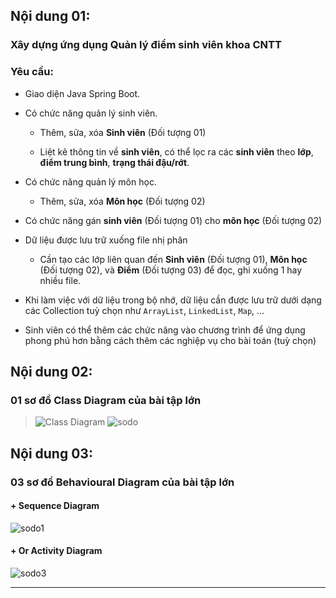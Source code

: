 

## Nội dung 01:

### Xây dựng ứng dụng Quản lý điểm sinh viên khoa CNTT

### Yêu cầu:

- Giao diện Java Spring Boot.
- Có chức năng quản lý sinh viên.

  + Thêm, sửa, xóa **Sinh viên** (Đối tượng 01)

  + Liệt kê thông tin về **sinh viên**, có thể lọc ra các **sinh viên** theo **lớp**, **điểm trung bình**, **trạng thái đậu/rớt**.

- Có chức năng quản lý môn học.

  + Thêm, sửa, xóa **Môn học** (Đối tượng 02)

- Có chức năng gán **sinh viên** (Đối tượng 01) cho **môn học** (Đối tượng 02)

- Dữ liệu được lưu trữ xuống file nhị phân

  + Cần tạo các lớp liên quan đến **Sinh viên** (Đối tượng 01), **Môn học** (Đối tượng 02), và **Điểm** (Đối tượng 03) để đọc, ghi xuống 1 hay nhiều file.

- Khi làm việc với dữ liệu trong bộ nhớ, dữ liệu cần được lưu trữ dưới dạng các Collection tuỳ chọn như `ArrayList`, `LinkedList`, `Map`, ...

- Sinh viên có thể thêm các chức năng vào chương trình để ứng dụng phong phú hơn bằng cách thêm các nghiệp vụ cho bài toán (tuỳ chọn)

## Nội dung 02:

### 01 sơ đồ Class Diagram của bài tập lớn

> ![Class Diagram](path/to/class-diagram.png)
![sodo](https://github.com/user-attachments/assets/2564013e-fee9-4a2c-8a90-c11ed6dce766)

## Nội dung 03:

### 03 sơ đồ Behavioural Diagram của bài tập lớn

#### + Sequence Diagram

![sodo1](https://github.com/user-attachments/assets/70de4b25-66c6-4019-8b5b-9660040c6a22)

#### + Or Activity Diagram

![sodo3](https://github.com/user-attachments/assets/9c806d9e-cf22-4453-9b4a-cd4b4ae2cb1c)

---
